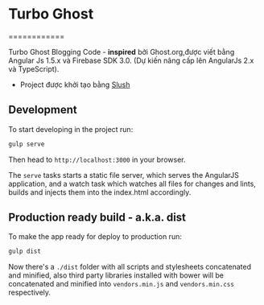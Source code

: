 # Turbo Ghost
============

Turbo Ghost Blogging Code - **inspired** bởi Ghost.org,được viết bằng Angular Js 1.5.x và Firebase SDK 3.0. (Dự kiến nâng cấp lên AngularJs 2.x và TypeScript).

- Project được khởi tạo bằng [Slush](http://slushjs.github.io)

## Development

To start developing in the project run:

```bash
gulp serve
```

Then head to `http://localhost:3000` in your browser.

The `serve` tasks starts a static file server, which serves the AngularJS application, and a watch task which watches all files for changes and lints, builds and injects them into the index.html accordingly.

## Production ready build - a.k.a. dist

To make the app ready for deploy to production run:

```bash
gulp dist
```

Now there's a `./dist` folder with all scripts and stylesheets concatenated and minified, also third party libraries installed with bower will be concatenated and minified into `vendors.min.js` and `vendors.min.css` respectively.